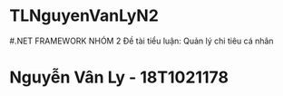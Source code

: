 # TLNguyenVanLyN2
#.NET FRAMEWORK NHÓM 2
Đề tài tiểu luận: Quản lý chi tiêu cá nhân
# Nguyễn Vân Ly - 18T1021178
